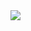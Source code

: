 <a href="https://portal.azure.com/#create/Microsoft.Template/uri/https%3A%2F%2Fraw.githubusercontent.com%2Fmsftdxte%2FTailspinToys-Infrastructure-As-Code%2Fmaster%2FPlainVanilla%2FPlainVanilla%2FTemplates%2FWebSiteSQLDatabase.json" target="_blank">
    <img src="http://azuredeploy.net/deploybutton.png"/>
</a>